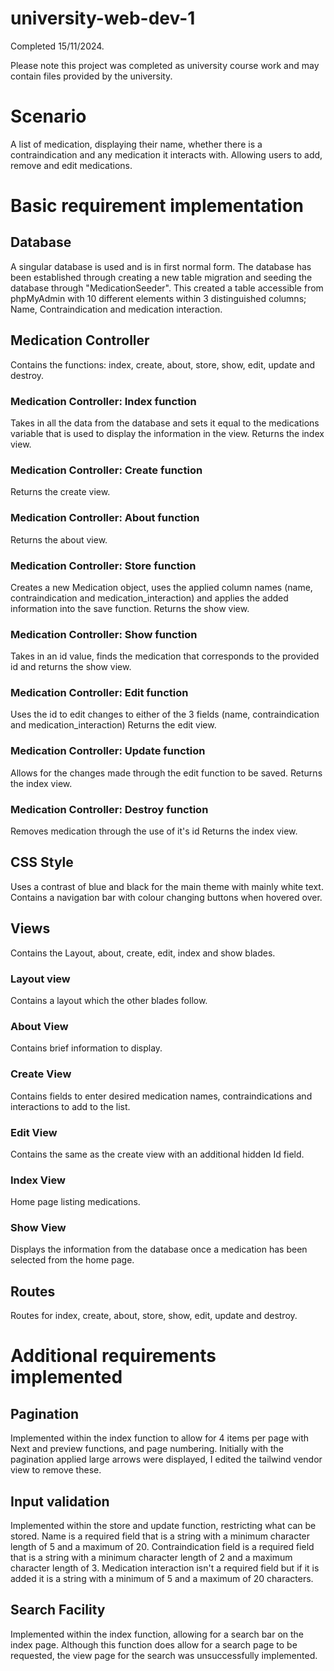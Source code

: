 # university-web-dev-1

Completed 15/11/2024.

Please note this project was completed as university course work and may contain files provided by the university.

# Scenario
A list of medication, displaying their name, whether there is a contraindication and any medication it interacts with. Allowing users to add, remove and edit medications.
# Basic requirement implementation

## Database
A singular database is used and is in first normal form.
The database has been established through creating a new table migration 
and seeding the database through "MedicationSeeder". This created a table accessible
from phpMyAdmin with 10 different elements within 3 distinguished columns;
Name, Contraindication and medication interaction.

## Medication Controller
Contains the functions: index, create, about, store, show, edit, update and destroy.

### Medication Controller: Index function
Takes in all the data from the database and sets it equal to the medications variable that is used to display the information in the view.
Returns the index view.

### Medication Controller: Create function
Returns the create view.

### Medication Controller: About function
Returns the about view.

### Medication Controller: Store function
Creates a new Medication object, uses the applied column names (name, contraindication and medication_interaction) and applies the added information into the save function.
Returns the show view.

### Medication Controller: Show function
Takes in an id value, finds the medication that corresponds to the provided id and returns the show view.

### Medication Controller: Edit function
Uses the id to edit changes to either of the 3 fields (name, contraindication and medication_interaction)
Returns the edit view.

### Medication Controller: Update function
Allows for the changes made through the edit function to be saved.
Returns the index view.

### Medication Controller: Destroy function
Removes medication through the use of it's id
Returns the index view.

## CSS Style
Uses a contrast of blue and black for the main theme with mainly white text.
Contains a navigation bar with colour changing buttons when hovered over.

## Views
Contains the Layout, about, create, edit, index and show blades.

### Layout view
Contains a layout which the other blades follow.

### About View
Contains brief information to display.

### Create View
Contains fields to enter desired medication names, contraindications and interactions to add to the list.

### Edit View
Contains the same as the create view with an additional hidden Id field.

### Index View
Home page listing medications.

### Show View
Displays the information from the database once a medication has been selected from the home page.

## Routes
Routes for index, create, about, store, show, edit, update and destroy.

# Additional requirements implemented

## Pagination
Implemented within the index function to allow for 4 items per page with Next and preview functions, and page numbering.
Initially with the pagination applied large arrows were displayed, I edited the tailwind vendor view to remove these.

## Input validation
Implemented within the store and update function, restricting what can be stored. Name is a required field that is a string with a minimum character length of 5 and a maximum of 20. Contraindication field is a required field that is a string with a minimum character length of 2 and a maximum character length of 3. Medication interaction isn't a required field but if it is added it is a string with a minimum of 5 and a maximum of 20 characters.

## Search Facility
Implemented within the index function, allowing for a search bar on the index page. Although this function does allow for a search page to be requested, the view page for the search was unsuccessfully implemented.
